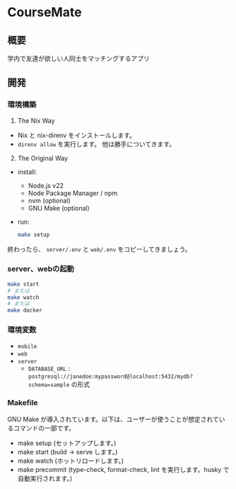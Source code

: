 # CourseMate

## 概要

学内で友達が欲しい人同士をマッチングするアプリ

## 開発

### 環境構築

1. The Nix Way

- Nix と nix-direnv をインストールします。
- `direnv allow` を実行します。
  他は勝手についてきます。

2. The Original Way

- install:

  - Node.js v22
  - Node Package Manager / npm
  - nvm (optional)
  - GNU Make (optional)

- run:
  ```sh
  make setup
  ```

終わったら、 `server/.env` と `web/.env` をコピーしてきましょう。

### server、webの起動

```sh
make start
# または
make watch
# または
make docker
```

### 環境変数

- `mobile`
- `web`
- `server`
  - `DATABASE_URL` : `postgresql://janedoe:mypassword@localhost:5432/mydb?schema=sample` の形式

### Makefile

GNU Make が導入されています。以下は、ユーザーが使うことが想定されているコマンドの一部です。

- make setup (セットアップします。)
- make start (build -> serve します。)
- make watch (ホットリロードします。)
- make precommit (type-check, format-check, lint を実行します。husky で自動実行されます。)

